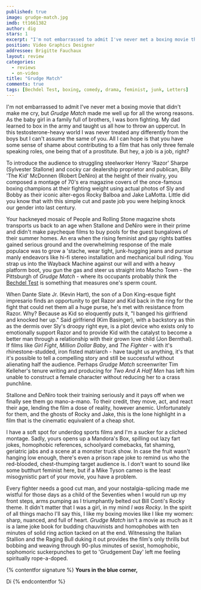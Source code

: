 ```yaml
---
published: true
image: grudge-match.jpg
imdb: tt1661382
author: dig 
stars: 1
excerpt: "I'm not embarrassed to admit I've never met a boxing movie that didn't make me cry, but Grudge Match made me well up for all the wrong reasons."
position: Video Graphics Designer 
addressee: Brigitte Fauchaux
layout: review
categories: 
  - reviews
  - on-video
title: "Grudge Match"
comments: true
tags: [Bechdel Test, boxing, comedy, drama, feminist, junk, Letters]
---
```

I'm not embarrassed to admit I've never met a boxing movie that didn't make me cry, but _Grudge Match_ made me well up for all the wrong reasons. As the baby girl in a family full of brothers, I was born fighting. My dad learned to box in the army and taught us all how to throw an uppercut. In this testosterone-heavy world I was never treated any differently from the boys but I can't assume the same of you. All I can hope is that you have some sense of shame about contributing to a film that has only three female speaking roles, one being that of a prostitute. But hey, a job is a job, right?

To introduce the audience to struggling steelworker Henry 'Razor' Sharpe (Sylvester Stallone) and cocky car dealership proprietor and publican, Billy 'The Kid' McDonnen (Robert DeNiro) at the height of their rivalry, you composed a montage of 70's era magazine covers of the once-famous boxing champions at their fighting weight using actual photos of Sly and Bobby as their iconic alter-egos Rocky Balboa and Jake LaMotta.  Little did you know that with this simple cut and paste job you were helping knock our gender into last century. 

Your hackneyed mosaic of People and Rolling Stone magazine shots transports us back to an age when Stallone and DeNiro were in their prime and didn't make paycheque films to buy pools for the guest bungalows of their summer homes. An era when the rising feminist and gay rights battles gained serious ground and the overwhelming response of the male populace was to grow a 'stache, wear tight, junk-hugging jeans and pursue manly endeavors like hi-fi stereo installation and mechanical bull riding. You strap us into the Wayback Machine against our will and with a heavy platform boot, you gun the gas and steer us straight into Macho Town - the Pittsburgh of _Grudge Match_ - where its occupants probably think the [Bechdel Test][1] is something that measures one's sperm count. 

   [1]: http://en.wikipedia.org/wiki/Bechdel_test

When Dante Slate Jr. (Kevin Hart), the son of a Don King-esque fight impresario finds an opportunity to get Razor and Kid back in the ring for the fight that could net them all a huge purse, he's met with resistance from Razor. Why? Because as Kid so eloquently puts it, "I banged his girlfriend and knocked her up." Said girlfriend (Kim Basinger), with a backstory as thin as the dermis over Sly's droopy right eye, is a plot device who exists only to emotionally support Razor and to provide Kid with the catalyst to become a better man through a relationship with their grown love child (Jon Bernthal). If films like _Girl Fight_, _Million Dollar Baby_, and _The Fighter_ - with it's rhinestone-studded, iron fisted matriarch - have taught us anything, it's that it's possible to tell a compelling story and still be successful without alienating half the audience. Perhaps _Grudge Match_ screenwriter Tim Kelleher's tenure writing and producing for _Two And A Half Men_ has left him unable to construct a female character without reducing her to a crass punchline.

Stallone and DeNiro took their training seriously and it pays off when we finally see them go mano-a-mano. To their credit, they move, act, and react their age, lending the film a dose of reality, however anemic. Unfortunately for them, and the ghosts of Rocky and Jake, this is the lone highlight in a film that is the cinematic equivalent of a cheap shot.

I have a soft spot for underdog sports films and I'm a sucker for a cliched montage. Sadly, yours opens up a Mandora's Box, spilling out lazy fart jokes, homophobic references, schoolyard comebacks, fat shaming, geriatric jabs and a scene at a monster truck show. In case the fruit wasn't hanging low enough, there's even a prison rape joke to remind us who the red-blooded, chest-thumping target audience is. I don't want to sound like some butthurt feminist here, but if a Mike Tyson cameo is the least misogynistic part of your movie, you have a problem.

Every fighter needs a good cut man, and your nostalgia-splicing made me wistful for those days as a child of the Seventies when I would run up my front steps, arms pumping as I triumphantly belted out Bill Conti's Rocky theme. It didn't matter that I was a girl, in my mind _l was Rocky_. In the spirit of all things macho I'll say this, I like my boxing movies like I like my women: sharp, nuanced, and full of heart. _Grudge Match_ isn't a movie as much as it is a lame joke book for budding chauvinists and homophobes with ten minutes of solid ring action tacked on at the end. Witnessing the Italian Stallion and the Raging Bull duking it out provides the film's only thrills but bobbing and weaving through 90-plus minutes of sexist, homophobic, sophomoric suckerpunches to get to 'Grudgement Day' left me feeling spiritually rope-a-doped. 

{% contentfor signature %}
**Yours in the blue corner,**

Di
{% endcontentfor %}